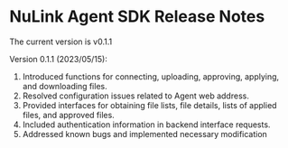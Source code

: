 # NuLink Agent SDK Release Notes

The current version is  v0.1.1

Version 0.1.1 (2023/05/15):

1. Introduced functions for connecting, uploading, approving, applying, and downloading files.
2. Resolved configuration issues related to Agent web address.
3. Provided interfaces for obtaining file lists, file details, lists of applied files, and approved files.
4. Included authentication information in backend interface requests.
5. Addressed known bugs and implemented necessary modification
